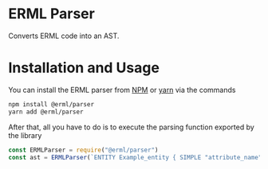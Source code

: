 # ERML Parser

Converts ERML code into an AST.

# Installation and Usage

You can install the ERML parser from [NPM](http://npmjs.org/package/@erml/parser) or [yarn](https://classic.yarnpkg.com/en/package/@erml/parser) via the commands

```sh
npm install @erml/parser
yarn add @erml/parser
```

After that, all you have to do is to execute the parsing function exported by the library

```js
const ERMLParser = require("@erml/parser")
const ast = ERMLParser(`ENTITY Example_entity { SIMPLE "attribute_name" }`)
```
